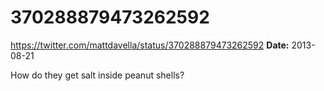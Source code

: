 # 370288879473262592
https://twitter.com/mattdavella/status/370288879473262592
**Date:** 2013-08-21

How do they get salt inside peanut shells?
